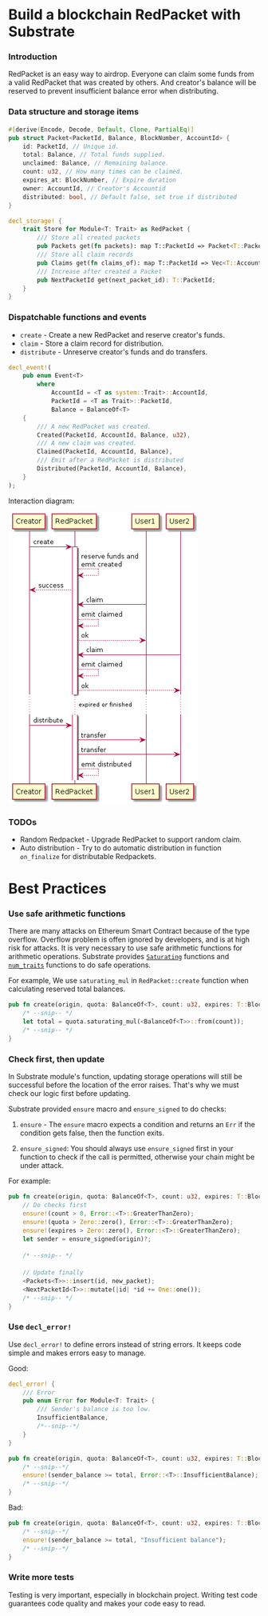 
# Build a blockchain RedPacket with Substrate

### Introduction
RedPacket is an easy way to airdrop. Everyone can claim some funds from a valid RedPacket that was created by others. And creator's balance will be reserved to prevent insufficient balance error when distributing.

### Data structure and storage items

```rust
#[derive(Encode, Decode, Default, Clone, PartialEq)]
pub struct Packet<PacketId, Balance, BlockNumber, AccountId> {
    id: PacketId, // Unique id.
    total: Balance, // Total funds supplied.
    unclaimed: Balance, // Remaining balance.
    count: u32, // How many times can be claimed.
    expires_at: BlockNumber, // Expire duration
    owner: AccountId, // Creator's Accountid
    distributed: bool, // Default false, set true if distributed
}
```

```rust
decl_storage! {
    trait Store for Module<T: Trait> as RedPacket {
        /// Store all created packets
        pub Packets get(fn packets): map T::PacketId => Packet<T::PacketId, BalanceOf<T>, T::BlockNumber, T::AccountId>;
        /// Store all claim records
        pub Claims get(fn claims_of): map T::PacketId => Vec<T::AccountId>;
        /// Increase after created a Packet
        pub NextPacketId get(next_packet_id): T::PacketId;
    }
}
```

### Dispatchable functions and events

- `create` - Create a new RedPacket and reserve creator's funds.
- `claim` - Store a claim record for distribution.
- `distribute` - Unreserve creator's funds and do transfers.


```rust
decl_event!(
    pub enum Event<T> 
        where 
            AccountId = <T as system::Trait>::AccountId,
            PacketId = <T as Trait>::PacketId,
            Balance = BalanceOf<T>
    {
        /// A new RedPacket was created.
        Created(PacketId, AccountId, Balance, u32),
        /// A new claim was created.
        Claimed(PacketId, AccountId, Balance),
        /// Emit after a RedPacket is distributed
        Distributed(PacketId, AccountId, Balance),
    }
);
```

Interaction diagram:

![diagram](./seq.png)


### TODOs

- Random Redpacket - Upgrade RedPacket to support random claim.
- Auto distribution - Try to do automatic distribution in function `on_finalize` for distributable Redpackets.


# Best Practices

### Use safe arithmetic functions
There are many attacks on Ethereum Smart Contract because of the type overflow. Overflow problem is offen ignored by developers, and is at high risk for attacks. It is very necessary to use safe arithmetic functions for arithmetic operations. Substrate provides [`Saturating`](https://github.com/paritytech/substrate/blob/master/primitives/arithmetic/src/traits.rs#L109) functions and [`num_traits`](https://docs.rs/num-traits/0.2.11/num_traits/) functions to do safe operations.

For example, We use `saturating_mul` in `RedPacket::create` function when calculating reserved total balances.

```rust
pub fn create(origin, quota: BalanceOf<T>, count: u32, expires: T::BlockNumber) -> DispatchResult {
    /* --snip-- */
    let total = quota.saturating_mul(<BalanceOf<T>>::from(count));
    /* --snip-- */
}
```

### Check first, then update
In Substrate module's function, updating storage operations will still be successful before the location of the error raises. That's why we must check our logic first before updating. 

Substrate provided `ensure` macro and `ensure_signed` to do checks:

1. `ensure` - The `ensure` macro expects a condition and returns an `Err` if the condition gets false, then the function exits.

2. `ensure_signed`: You should always use `ensure_signed` first in your function to check if the call is permitted, otherwise your chain might be under attack.

For example:

```rust
pub fn create(origin, quota: BalanceOf<T>, count: u32, expires: T::BlockNumber) -> DispatchResult {
    // Do checks first
    ensure!(count > 0, Error::<T>::GreaterThanZero);
    ensure!(quota > Zero::zero(), Error::<T>::GreaterThanZero);
    ensure!(expires > Zero::zero(), Error::<T>::GreaterThanZero);
    let sender = ensure_signed(origin)?;

    /* --snip-- */

    // Update finally
    <Packets<T>>::insert(id, new_packet);
    <NextPacketId<T>>::mutate(|id| *id += One::one());
    /* --snip-- */
}
```


### Use `decl_error!`

Use `decl_error!` to define errors instead of string errors. It keeps code simple and makes errors easy to manage.

Good:

```rust
decl_error! {
    /// Error
    pub enum Error for Module<T: Trait> {
        /// Sender's balance is too low.
        InsufficientBalance,
        /*--snip--*/
    }
}
```
```rust
pub fn create(origin, quota: BalanceOf<T>, count: u32, expires: T::BlockNumber) -> DispatchResult {
    /* --snip--*/
    ensure!(sender_balance >= total, Error::<T>::InsufficientBalance);
    /* --snip--*/
}
```

Bad:

```rust
pub fn create(origin, quota: BalanceOf<T>, count: u32, expires: T::BlockNumber) -> DispatchResult {
    /* --snip--*/
    ensure!(sender_balance >= total, "Insufficient balance");
    /* --snip--*/
}
```

### Write more tests
Testing is very important, especially in blockchain project. Writing test code guarantees code quality and makes your code easy to read.

